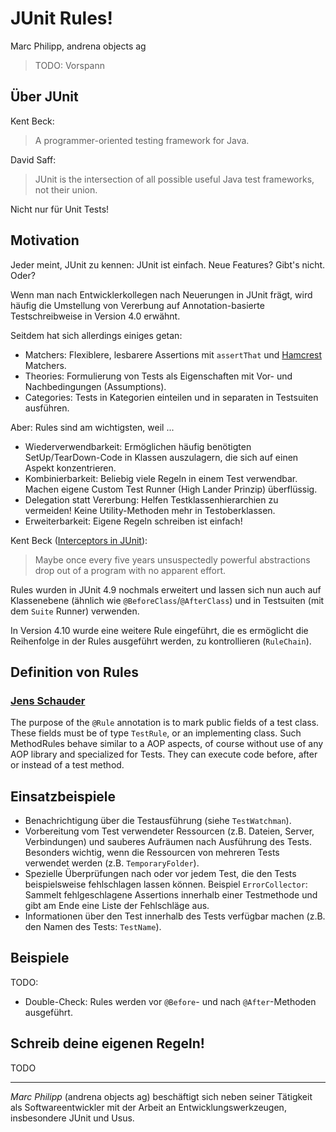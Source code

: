 # JUnit Rules!

Marc Philipp, andrena objects ag

> TODO: Vorspann

## Über JUnit

Kent Beck:

> A programmer-oriented testing framework for Java.

David Saff:

> JUnit is the intersection of all possible useful Java test frameworks, not their union.

Nicht nur für Unit Tests!

## Motivation

Jeder meint, JUnit zu kennen: JUnit ist einfach. Neue Features? Gibt's nicht. Oder?

Wenn man nach Entwicklerkollegen nach Neuerungen in JUnit frägt, wird häufig die Umstellung von Vererbung auf Annotation-basierte Testschreibweise in Version 4.0 erwähnt.

Seitdem hat sich allerdings einiges getan:

- Matchers: Flexiblere, lesbarere Assertions mit `assertThat` und [Hamcrest](http://code.google.com/p/hamcrest/) Matchers.
- Theories: Formulierung von Tests als Eigenschaften mit Vor- und Nachbedingungen (Assumptions).
- Categories: Tests in Kategorien einteilen und in separaten in Testsuiten ausführen.

Aber: Rules sind am wichtigsten, weil ...

- Wiederverwendbarkeit: Ermöglichen häufig benötigten SetUp/TearDown-Code in Klassen auszulagern, die sich auf einen Aspekt konzentrieren. 
- Kombinierbarkeit: Beliebig viele Regeln in einem Test verwendbar. Machen eigene Custom Test Runner (High Lander Prinzip) überflüssig.
- Delegation statt Vererbung: Helfen Testklassenhierarchien zu vermeiden! Keine Utility-Methoden mehr in Testoberklassen.
- Erweiterbarkeit: Eigene Regeln schreiben ist einfach!

Kent Beck ([Interceptors in JUnit](http://www.threeriversinstitute.org/blog/?p=155)):

> Maybe once every five years unsuspectedly powerful abstractions drop out of a program with no apparent effort.

Rules wurden in JUnit 4.9 nochmals erweitert und lassen sich nun auch auf Klassenebene (ähnlich wie `@BeforeClass`/`@AfterClass`) und in Testsuiten (mit dem `Suite` Runner) verwenden.

In Version 4.10 wurde eine weitere Rule eingeführt, die es ermöglicht die Reihenfolge in der Rules ausgeführt werden, zu kontrollieren (`RuleChain`).


## Definition von Rules

### [Jens Schauder](http://blog.schauderhaft.de/2009/10/04/junit-rules/)

The purpose of the `@Rule` annotation is to mark public fields of a test class. These fields must be of type `TestRule`, or an implementing class. Such MethodRules behave similar to a AOP aspects, of course without use of any AOP library and specialized for Tests. They can execute code before, after or instead of a test method. 


## Einsatzbeispiele

- Benachrichtigung über die Testausführung (siehe `TestWatchman`).
- Vorbereitung vom Test verwendeter Ressourcen (z.B. Dateien, Server, Verbindungen) und sauberes Aufräumen nach Ausführung des Tests. Besonders wichtig, wenn die Ressourcen von mehreren Tests verwendet werden (z.B. `TemporaryFolder`).
- Spezielle Überprüfungen nach oder vor jedem Test, die den Tests beispielsweise fehlschlagen lassen können. Beispiel `ErrorCollector`: Sammelt fehlgeschlagene Assertions innerhalb einer Testmethode und gibt am Ende eine Liste der Fehlschläge aus.
- Informationen über den Test innerhalb des Tests verfügbar machen (z.B. den Namen des Tests: `TestName`).

## Beispiele

TODO:

- Double-Check: Rules werden vor `@Before`- und nach `@After`-Methoden ausgeführt.

## Schreib deine eigenen Regeln!

TODO

---------------------------------------

*Marc Philipp* (andrena objects ag) beschäftigt sich neben seiner Tätigkeit als Softwareentwickler mit der Arbeit an Entwicklungswerkzeugen, insbesondere JUnit und Usus.
